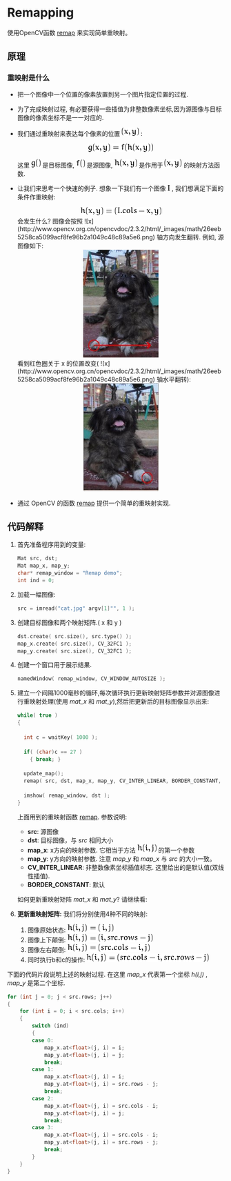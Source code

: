 # Remapping

使用OpenCV函数 [remap](http://opencv.willowgarage.com/documentation/cpp/imgproc_geometric_image_transformations.html?#remap) 来实现简单重映射。

## 原理

### 重映射是什么

- 把一个图像中一个位置的像素放置到另一个图片指定位置的过程.

- 为了完成映射过程, 有必要获得一些插值为非整数像素坐标,因为源图像与目标图像的像素坐标不是一一对应的.

- 我们通过重映射来表达每个像素的位置 ![(x,y)](./pic/e53b1fe25be1c679117fb44a6a886fe1247d189a.png) :

  <div align=center>
    <img src="./pic/5ff6b95a7a2a7f5fb903ac9d2c01dbd8e06001f0.png" alt="g(x,y) = f ( h(x,y) )">
  </div>

  这里 ![g()](./pic/ba5e9a60a65542944912842f1e39d2e59109a982.png) 是目标图像, ![f()](./pic/000f57a64857544881bb077281d5b6c75a840d2f.png) 是源图像, ![h(x,y)](./pic/bd3b5133916b829104d2639b2cc87b0a88de7513.png) 是作用于 ![(x,y)](./pic/e53b1fe25be1c679117fb44a6a886fe1247d189a.png) 的映射方法函数.

- 让我们来思考一个快速的例子. 想象一下我们有一个图像 ![I](./pic/027f4a11d6090f9eac0ce2488df6384dad1263ea.png) , 我们想满足下面的条件作重映射:

  <div align=center>
    <img src="./pic/65cb69a4d600d77c7e7138dd6c9ba239b9f80498.png" alt="h(x,y) = (I.cols - x, y )">
  </div>
  会发生什么? 图像会按照 ![x](http://www.opencv.org.cn/opencvdoc/2.3.2/html/_images/math/26eeb5258ca5099acf8fe96b2a1049c48c89a5e6.png) 轴方向发生翻转. 例如, 源图像如下:

  <div align=center>
    <img src="./pic/Remap_Tutorial_Theory_0.jpg" alt="Original test image">
  </div>
  看到红色圈关于 x 的位置改变( ![x](http://www.opencv.org.cn/opencvdoc/2.3.2/html/_images/math/26eeb5258ca5099acf8fe96b2a1049c48c89a5e6.png) 轴水平翻转):

  <div align=center>
    <img src="./pic/Remap_Tutorial_Theory_1.jpg" alt="Original test image">
  </div>
- 通过 OpenCV 的函数 [remap](http://opencv.willowgarage.com/documentation/cpp/imgproc_geometric_image_transformations.html?#remap) 提供一个简单的重映射实现.

## 代码解释

1. 首先准备程序用到的变量:

   ```c++
   Mat src, dst;
   Mat map_x, map_y;
   char* remap_window = "Remap demo";
   int ind = 0;
   ```

2. 加载一幅图像:

   ```c++
   src = imread("cat.jpg" argv[1]"", 1 );
   ```

3. 创建目标图像和两个映射矩阵.( x 和 y )

   ```c++
   dst.create( src.size(), src.type() );
   map_x.create( src.size(), CV_32FC1 );
   map_y.create( src.size(), CV_32FC1 );
   ```

4. 创建一个窗口用于展示结果.

   ```c++
   namedWindow( remap_window, CV_WINDOW_AUTOSIZE );
   ```

5. 建立一个间隔1000毫秒的循环,每次循环执行更新映射矩阵参数并对源图像进行重映射处理(使用 *mat_x* 和 *mat_y*),然后把更新后的目标图像显示出来:

   ```c++
   while( true )
   {
   
     int c = waitKey( 1000 );
   
     if( (char)c == 27 )
       { break; }
   
     update_map();
     remap( src, dst, map_x, map_y, CV_INTER_LINEAR, BORDER_CONSTANT, Scalar(0,0, 0) );
   
     imshow( remap_window, dst );
   }
   ```

   上面用到的重映射函数 [remap](http://opencv.willowgarage.com/documentation/cpp/imgproc_geometric_image_transformations.html?#remap). 参数说明:

   - **src**: 源图像
   - **dst**: 目标图像，与 *src* 相同大小
   - **map_x**: x方向的映射参数. 它相当于方法 ![h(i,j)](./pic/f824ac91376aa4d46f0a39fea4b0678bd5781ae9.png) 的第一个参数
   - **map_y**: y方向的映射参数. 注意 *map_y* 和 *map_x* 与 *src* 的大小一致。
   - **CV_INTER_LINEAR**: 非整数像素坐标插值标志. 这里给出的是默认值(双线性插值).
   - **BORDER_CONSTANT**: 默认

   如何更新重映射矩阵 *mat_x* 和 *mat_y*? 请继续看:

6. **更新重映射矩阵:** 我们将分别使用4种不同的映射:

   1. 图像原始状态: ![h( i, j ) = (i, src.rows - j)](./pic/45f641963768f0b2d3a09383efe07158c6032251.png)
   2. 图像上下颠倒: ![h( i, j ) = (i, src.rows - j)](./pic/64e85dd622d01d0d38cef6a7f46897eecfe4180f.png)
   3. 图像左右颠倒: ![h(i,j) = ( src.cols - i, j )](./pic/45f641963768f0b2d3a09383efe07158c6032250.png)
   4. 同时执行b和c的操作: ![h(i,j) = ( src.cols - i, src.rows - j )](./pic/a1197333f435abf6cd6aea4ad881428d44c631a7.png)

下面的代码片段说明上述的映射过程. 在这里 *map_x* 代表第一个坐标 *h(i,j)* , *map_y* 是第二个坐标.

```c++
for (int j = 0; j < src.rows; j++)
{
	for (int i = 0; i < src.cols; i++)
	{
		switch (ind)
		{
		case 0:
			map_x.at<float>(j, i) = i;
			map_y.at<float>(j, i) = j;
			break;
		case 1:
			map_x.at<float>(j, i) = i;
			map_y.at<float>(j, i) = src.rows - j;
			break;
		case 2:
			map_x.at<float>(j, i) = src.cols - i;
			map_y.at<float>(j, i) = j;
			break;
		case 3:
			map_x.at<float>(j, i) = src.cols - i;
			map_y.at<float>(j, i) = src.rows - j;
			break;
		}
	}
}
```